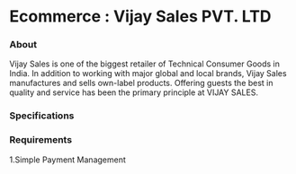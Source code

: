 # Ecommerce : Vijay Sales PVT. LTD

### About

Vijay Sales is one of the biggest retailer of Technical Consumer Goods in India. In addition to working with major global and local brands, Vijay Sales manufactures and sells own-label products. Offering guests the best in quality and service has been the primary principle at VIJAY SALES.

### Specifications


### Requirements
1.Simple Payment Management




